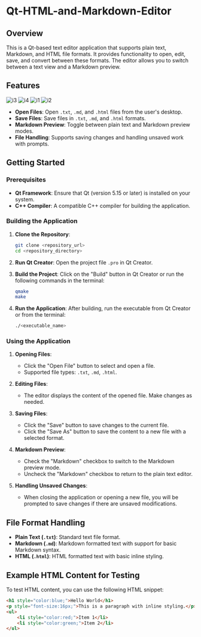 # Qt-HTML-and-Markdown-Editor

## Overview

This is a Qt-based text editor application that supports plain text, Markdown, and HTML file formats. It provides functionality to open, edit, save, and convert between these formats. The editor allows you to switch between a text view and a Markdown preview.

## Features
![i3](https://github.com/user-attachments/assets/6e245883-446b-4b10-b0bf-0f8c3405455c)
![i4](https://github.com/user-attachments/assets/65b75be2-7c2d-4cbc-bc7e-5a31aa63f91d)
![i1](https://github.com/user-attachments/assets/498d1770-2190-402b-a325-b2b8ee7a6782)
![i2](https://github.com/user-attachments/assets/ba7cd9f7-60b7-4943-bedb-22680f423f2d)


- **Open Files**: Open `.txt`, `.md`, and `.html` files from the user's desktop.
- **Save Files**: Save files in `.txt`, `.md`, and `.html` formats.
- **Markdown Preview**: Toggle between plain text and Markdown preview modes.
- **File Handling**: Supports saving changes and handling unsaved work with prompts.

## Getting Started

### Prerequisites

- **Qt Framework**: Ensure that Qt (version 5.15 or later) is installed on your system.
- **C++ Compiler**: A compatible C++ compiler for building the application.

### Building the Application

1. **Clone the Repository**:
    ```sh
    git clone <repository_url>
    cd <repository_directory>
    ```

2. **Run Qt Creator**: Open the project file `.pro` in Qt Creator.

3. **Build the Project**: Click on the "Build" button in Qt Creator or run the following commands in the terminal:
    ```sh
    qmake
    make
    ```

4. **Run the Application**: After building, run the executable from Qt Creator or from the terminal:
    ```sh
    ./<executable_name>
    ```

### Using the Application

1. **Opening Files**:
   - Click the "Open File" button to select and open a file.
   - Supported file types: `.txt`, `.md`, `.html`.

2. **Editing Files**:
   - The editor displays the content of the opened file. Make changes as needed.

3. **Saving Files**:
   - Click the "Save" button to save changes to the current file.
   - Click the "Save As" button to save the content to a new file with a selected format.

4. **Markdown Preview**:
   - Check the "Markdown" checkbox to switch to the Markdown preview mode.
   - Uncheck the "Markdown" checkbox to return to the plain text editor.

5. **Handling Unsaved Changes**:
   - When closing the application or opening a new file, you will be prompted to save changes if there are unsaved modifications.

## File Format Handling

- **Plain Text (`.txt`)**: Standard text file format.
- **Markdown (`.md`)**: Markdown formatted text with support for basic Markdown syntax.
- **HTML (`.html`)**: HTML formatted text with basic inline styling.

## Example HTML Content for Testing

To test HTML content, you can use the following HTML snippet:

```html
<h1 style="color:blue;">Hello World</h1>
<p style="font-size:16px;">This is a paragraph with inline styling.</p>
<ul>
	<li style="color:red;">Item 1</li>
	<li style="color:green;">Item 2</li>
</ul>
```
